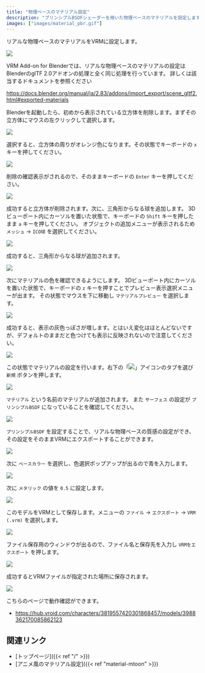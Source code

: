 ```yaml
---
title: "物理ベースのマテリアル設定"
description: "プリンシプルBSDFシェーダーを用いた物理ベースのマテリアルを設定します。"
images: ["images/material_pbr.gif"]
---
```


リアルな物理ベースのマテリアルをVRMに設定します。

![](material_pbr.gif)

VRM Add-on for Blenderでは、リアルな物理ベースのマテリアルの設定はBlenderのglTF 2.0アドオンの処理と全く同じ処理を行っています。
詳しくは該当するドキュメントを参照ください

https://docs.blender.org/manual/ja/2.83/addons/import_export/scene_gltf2.html#exported-materials

Blenderを起動したら、初めから表示されている立方体を削除します。まずその立方体にマウスの左クリックして選択します。

![](1.ja.png)

選択すると、立方体の周りがオレンジ色になります。その状態でキーボードの `x` キーを押してください。

![](2.ja.png)

削除の確認表示がされるので、そのままキーボードの `Enter` キーを押してください。

![](3.ja.png)

成功すると立方体が削除されます。次に、三角形からなる球を追加します。
3Dビューポート内にカーソルを置いた状態で、キーボードの `Shift` キーを押したまま `a` キーを押してください。
オブジェクトの追加メニューが表示されるため `メッシュ` → `ICO球` を選択してください。

![](4.ja.png)

成功すると、三角形からなる球が追加されます。

![](5.ja.png)

次にマテリアルの色を確認できるようにします。
3Dビューポート内にカーソルを置いた状態で、キーボードの `z` キーを押すことでプレビュー表示選択メニューが出ます。
その状態でマウスを下に移動し `マテリアルプレビュー` を選択します。

![](6.ja.png)

成功すると、表示の灰色っぽさが増します。とはいえ変化はほとんどないですが、デフォルトのままだと色つけても表示に反映されないので注意してください。

![](7.ja.png)

この状態でマテリアルの設定を行います。右下の「![](material_property_tab_icon.png)」アイコンのタブを選び `新規` ボタンを押します。

![](8.ja.png)

`マテリアル` という名前のマテリアルが追加されます。
また `サーフェス` の設定が `プリンシプルBSDF` になっていることを確認してください。

![](9.ja.png)

`プリンシプルBSDF` を設定することで、リアルな物理ベースの質感の設定ができ、その設定をそのままVRMにエクスポートすることができます。

![](10.ja.png)

次に `ベースカラー` を選択し、色選択ポップアップが出るので青を入力します。

![](11.ja.png)

次に `メタリック` の値を `0.5` に設定します。

![](12.ja.png)

このモデルをVRMとして保存します。メニューの `ファイル` → `エクスポート` → `VRM (.vrm)` を選択します。

![](13.ja.png)

ファイル保存用のウィンドウが出るので、ファイル名と保存先を入力し `VRMをエクスポート` を押します。

![](14.ja.png)

成功するとVRMファイルが指定された場所に保存されます。

![](material_pbr.gif)

こちらのページで動作確認ができます。

- https://hub.vroid.com/characters/3819557420301868457/models/3988362170085862123

## 関連リンク

- [トップページ]({{< ref "/" >}})
- [アニメ風のマテリアル設定]({{< ref "material-mtoon" >}})
